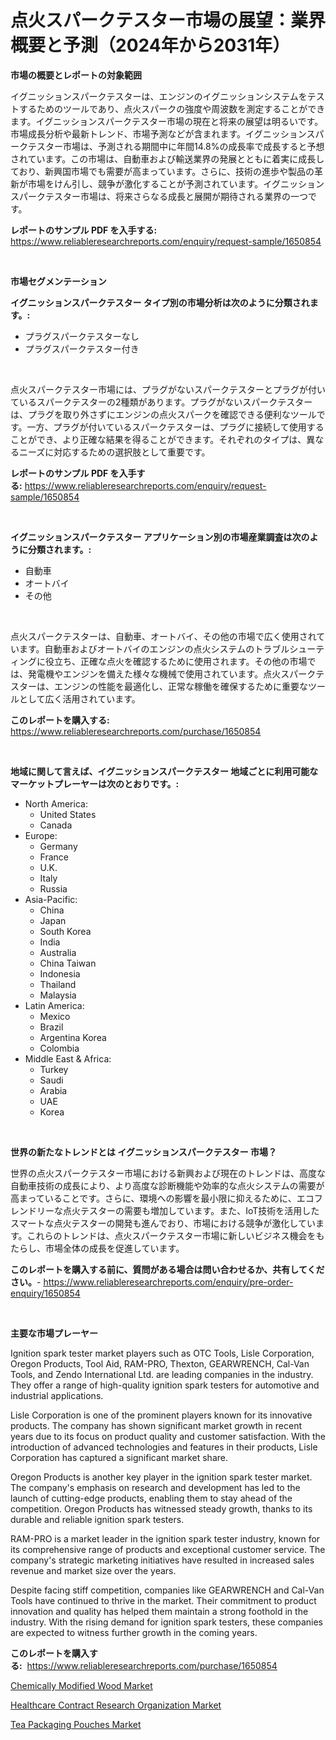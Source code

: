 <p><h1>点火スパークテスター市場の展望：業界概要と予測（2024年から2031年）</h1></p><p><strong>市場の概要とレポートの対象範囲</strong></p>
<p><p>イグニッションスパークテスターは、エンジンのイグニッションシステムをテストするためのツールであり、点火スパークの強度や周波数を測定することができます。イグニッションスパークテスター市場の現在と将来の展望は明るいです。市場成長分析や最新トレンド、市場予測などが含まれます。イグニッションスパークテスター市場は、予測される期間中に年間14.8%の成長率で成長すると予想されています。この市場は、自動車および輸送業界の発展とともに着実に成長しており、新興国市場でも需要が高まっています。さらに、技術の進歩や製品の革新が市場をけん引し、競争が激化することが予測されています。イグニッションスパークテスター市場は、将来さらなる成長と展開が期待される業界の一つです。</p></p>
<p><strong>レポートのサンプル PDF を入手する:</strong> <a href="https://www.reliableresearchreports.com/enquiry/request-sample/1650854">https://www.reliableresearchreports.com/enquiry/request-sample/1650854</a></p>
<p>&nbsp;</p>
<p><strong>市場セグメンテーション</strong></p>
<p><strong>イグニッションスパークテスター タイプ別の市場分析は次のように分類されます。:</strong></p>
<p><ul><li>プラグスパークテスターなし</li><li>プラグスパークテスター付き</li></ul></p>
<p>&nbsp;</p>
<p><p>点火スパークテスター市場には、プラグがないスパークテスターとプラグが付いているスパークテスターの2種類があります。プラグがないスパークテスターは、プラグを取り外さずにエンジンの点火スパークを確認できる便利なツールです。一方、プラグが付いているスパークテスターは、プラグに接続して使用することができ、より正確な結果を得ることができます。それぞれのタイプは、異なるニーズに対応するための選択肢として重要です。</p></p>
<p><strong>レポートのサンプル PDF を入手する:</strong>&nbsp;<a href="https://www.reliableresearchreports.com/enquiry/request-sample/1650854">https://www.reliableresearchreports.com/enquiry/request-sample/1650854</a></p>
<p>&nbsp;</p>
<p><strong> イグニッションスパークテスター アプリケーション別の市場産業調査は次のように分類されます。:</strong></p>
<p><ul><li>自動車</li><li>オートバイ</li><li>その他</li></ul></p>
<p>&nbsp;</p>
<p><p>点火スパークテスターは、自動車、オートバイ、その他の市場で広く使用されています。自動車およびオートバイのエンジンの点火システムのトラブルシューティングに役立ち、正確な点火を確認するために使用されます。その他の市場では、発電機やエンジンを備えた様々な機械で使用されています。点火スパークテスターは、エンジンの性能を最適化し、正常な稼働を確保するために重要なツールとして広く活用されています。</p></p>
<p><strong>このレポートを購入する:</strong>&nbsp; <a href="https://www.reliableresearchreports.com/purchase/1650854">https://www.reliableresearchreports.com/purchase/1650854</a></p>
<p>&nbsp;</p>
<p><strong>地域に関して言えば、イグニッションスパークテスター 地域ごとに利用可能なマーケットプレーヤーは次のとおりです。:</strong></p>
<p><ul>
    <li>
        North America:
        <ul>
            <li>United States</li>
            <li>Canada</li>
        </ul>
    </li>
    <li>
        Europe:
        <ul>
            <li>Germany</li>
            <li>France</li>
            <li>U.K.</li>
            <li>Italy</li>
            <li>Russia</li>
        </ul>
    </li>
    <li>
        Asia-Pacific:
        <ul>
            <li>China</li>
            <li>Japan</li>
            <li>South Korea</li>
            <li>India</li>
            <li>Australia</li>
            <li>China Taiwan</li>
            <li>Indonesia</li>
            <li>Thailand</li>
            <li>Malaysia</li>
        </ul>
    </li>
    <li>
        Latin America:
        <ul>
            <li>Mexico</li>
            <li>Brazil</li>
            <li>Argentina Korea</li>
            <li>Colombia</li>
        </ul>
    </li>
    <li>
        Middle East & Africa:
        <ul>
            <li>Turkey</li>
            <li>Saudi</li>
            <li>Arabia</li>
            <li>UAE</li>
            <li>Korea</li>
        </ul>
    </li>
    </ul></p>
<p>&nbsp;</p>
<p><strong>世界の新たなトレンドとは イグニッションスパークテスター 市場？</strong></p>
<p><p>世界の点火スパークテスター市場における新興および現在のトレンドは、高度な自動車技術の成長により、より高度な診断機能や効率的な点火システムの需要が高まっていることです。さらに、環境への影響を最小限に抑えるために、エコフレンドリーな点火テスターの需要も増加しています。また、IoT技術を活用したスマートな点火テスターの開発も進んでおり、市場における競争が激化しています。これらのトレンドは、点火スパークテスター市場に新しいビジネス機会をもたらし、市場全体の成長を促進しています。</p></p>
<p><strong>このレポートを購入する前に、質問がある場合は問い合わせるか、共有してください。</strong>- <a href="https://www.reliableresearchreports.com/enquiry/pre-order-enquiry/1650854">https://www.reliableresearchreports.com/enquiry/pre-order-enquiry/1650854</a></p>
<p>&nbsp;</p>
<p><strong>主要な市場プレーヤー</strong></p>
<p><p>Ignition spark tester market players such as OTC Tools, Lisle Corporation, Oregon Products, Tool Aid, RAM-PRO, Thexton, GEARWRENCH, Cal-Van Tools, and Zendo International Ltd. are leading companies in the industry. They offer a range of high-quality ignition spark testers for automotive and industrial applications.</p><p>Lisle Corporation is one of the prominent players known for its innovative products. The company has shown significant market growth in recent years due to its focus on product quality and customer satisfaction. With the introduction of advanced technologies and features in their products, Lisle Corporation has captured a significant market share.</p><p>Oregon Products is another key player in the ignition spark tester market. The company's emphasis on research and development has led to the launch of cutting-edge products, enabling them to stay ahead of the competition. Oregon Products has witnessed steady growth, thanks to its durable and reliable ignition spark testers.</p><p>RAM-PRO is a market leader in the ignition spark tester industry, known for its comprehensive range of products and exceptional customer service. The company's strategic marketing initiatives have resulted in increased sales revenue and market size over the years.</p><p>Despite facing stiff competition, companies like GEARWRENCH and Cal-Van Tools have continued to thrive in the market. Their commitment to product innovation and quality has helped them maintain a strong foothold in the industry. With the rising demand for ignition spark testers, these companies are expected to witness further growth in the coming years.</p></p>
<p><strong>このレポートを購入する:</strong>&nbsp;&nbsp;<a href="https://www.reliableresearchreports.com/purchase/1650854">https://www.reliableresearchreports.com/purchase/1650854</a></p>
<p><p><a href="https://extreme-scabiosa-c81.notion.site/Chemically-Modified-Wood-Market-Analysis-Examines-its-Scope-on-Growth-Opportunities-and-Forecasted--1149ec2e8a8c4a9082967ee252204ccb">Chemically Modified Wood Market</a></p><p><a href="https://adventurous-uranium-ef9.notion.site/Healthcare-Contract-Research-Organization-Market-Size-Furnishes-Valuable-Information-Encompassing-Ma-b7ce3e2c780b4364be811d3ebea3f816">Healthcare Contract Research Organization Market</a></p><p><a href="https://carnation-joke-41f.notion.site/Tea-Packaging-Pouches-Market-Size-Growing-and-Forecasted-for-period-from-2024-2031-and-provides-co-41825a7b4e4d466296f59cf4d1532b52">Tea Packaging Pouches Market</a></p></p>